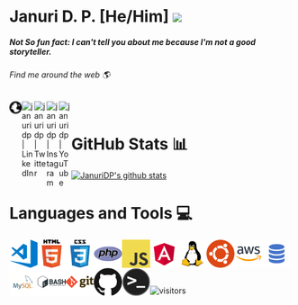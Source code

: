 # Januri D. P. [He/Him] <img src="https://raw.githubusercontent.com/vatsa287/vatsa287/master/assets/Hi.gif?raw=true" width="30px">

##### Not So fun fact: I can't tell you about me because I'm not a good storyteller.

###### Find me around the web 🌎

[<img align="left" alt="januridp.com" width="22px" src="https://raw.githubusercontent.com/iconic/open-iconic/master/svg/globe.svg" />][website]
[<img align="left" alt="januridp | LinkedIn" width="22px" src="https://cdn.jsdelivr.net/npm/simple-icons@v3/icons/linkedin.svg" />][linkedin]
[<img align="left" alt="januridp | Twitter" width="22px" src="https://cdn.jsdelivr.net/npm/simple-icons@v3/icons/twitter.svg" />][twitter]
[<img align="left" alt="januridp | Instagram" width="22px" src="https://cdn.jsdelivr.net/npm/simple-icons@v3/icons/instagram.svg" />][instagram]
[<img align="left" alt="januridp | YouTube" width="22px" src="https://cdn.jsdelivr.net/npm/simple-icons@v3/icons/youtube.svg" />][youtube]

<br>

# GitHub Stats 📊
[![JanuriDP's github stats](https://github-readme-stats.vercel.app/api?username=januridp&show_icons=true&theme=dark)](https://github.com/januridp)

# Languages and Tools :computer:

<img align="left" alt="Visual Studio Code" width="50px" src="https://raw.githubusercontent.com/github/explore/80688e429a7d4ef2fca1e82350fe8e3517d3494d/topics/visual-studio-code/visual-studio-code.png" />
<img align="left" alt="HTML5" width="50px" src="https://raw.githubusercontent.com/github/explore/80688e429a7d4ef2fca1e82350fe8e3517d3494d/topics/html/html.png" />
<img align="left" alt="CSS3" width="50px" src="https://raw.githubusercontent.com/github/explore/80688e429a7d4ef2fca1e82350fe8e3517d3494d/topics/css/css.png" />
<img align="left" alt="PHP" width="50px" src="https://raw.githubusercontent.com/github/explore/ccc16358ac4530c6a69b1b80c7223cd2744dea83/topics/php/php.png" />
<img align="left" alt="JavaScript" width="50px" src="https://raw.githubusercontent.com/github/explore/80688e429a7d4ef2fca1e82350fe8e3517d3494d/topics/javascript/javascript.png" />
<img align="left" alt="Angular" width="50px" src="https://raw.githubusercontent.com/github/explore/80688e429a7d4ef2fca1e82350fe8e3517d3494d/topics/angular/angular.png" />
<img align="left" alt="Linux" width="50px" src="https://raw.githubusercontent.com/github/explore/80688e429a7d4ef2fca1e82350fe8e3517d3494d/topics/linux/linux.png" />
<img align="left" alt="Ubuntu" width="50px" src="https://raw.githubusercontent.com/github/explore/80688e429a7d4ef2fca1e82350fe8e3517d3494d/topics/ubuntu/ubuntu.png" />
<img align="left" alt="AWS" width="50px" src="https://raw.githubusercontent.com/github/explore/fbceb94436312b6dacde68d122a5b9c7d11f9524/topics/aws/aws.png" />
<img align="left" alt="SQL" width="50px" src="https://raw.githubusercontent.com/github/explore/80688e429a7d4ef2fca1e82350fe8e3517d3494d/topics/sql/sql.png" />
<img align="left" alt="MySQL" width="50px" src="https://raw.githubusercontent.com/github/explore/80688e429a7d4ef2fca1e82350fe8e3517d3494d/topics/mysql/mysql.png" />
<img align="left" alt="Bash" width="50px" src="https://raw.githubusercontent.com/github/explore/80688e429a7d4ef2fca1e82350fe8e3517d3494d/topics/bash/bash.png" />
<img align="left" alt="Git" width="50px" src="https://raw.githubusercontent.com/github/explore/80688e429a7d4ef2fca1e82350fe8e3517d3494d/topics/git/git.png" />
<img align="left" alt="GitHub" width="50px" src="https://raw.githubusercontent.com/github/explore/78df643247d429f6cc873026c0622819ad797942/topics/github/github.png" />
<img align="left" alt="HTML5" width="50px" src="https://raw.githubusercontent.com/github/explore/80688e429a7d4ef2fca1e82350fe8e3517d3494d/topics/terminal/terminal.png" />

<br><br><br><br>

![visitors](https://visitor-badge.laobi.icu/badge?page_id=januridp.januridp)

[website]: https://januridp.com/
[twitter]: https://twitter.com/januridp
[youtube]: https://www.youtube.com/user/TheGeekStyle?sub_confirmation=1
[instagram]: https://www.instagram.com/januridp/
[linkedin]: https://www.linkedin.com/in/januridp/